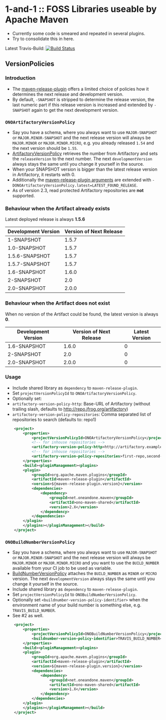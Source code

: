 # 1-and-1 :: FOSS Libraries useable by Apache Maven

* Currently some code is smeared and repeated in several plugins.
* Try to consolidate this in here.

Latest Travis-Build: [![Build Status](https://travis-ci.org/1and1/ono-maven-shared.svg?branch=master)](https://travis-ci.org/1and1/ono-maven-shared)

## VersionPolicies

### Introduction

* The [maven-release-plugin][maven-release-plugin] offers a limited choice of policies how it determines
  the next release and development version.
* By default, `-SNAPSHOT` is stripped to determine the release version, the last numeric part if this release version
  is increased and extended by `-SNAPSHOT` again to get the next development version.

### `ONOArtifactoryVersionPolicy`

* Say you have a schema, where you always want to use `MAJOR-SNAPSHOT` or `MAJOR.MINOR-SNAPSHOT` and the next release
  version will always be `MAJOR.MINOR` or `MAJOR.MINOR.MICRO`, e.g. you already released `1.54` and the next version
  should be `1.55`.
* [ArtifactoryVersionPolicy](src/main/java/net/oneandone/maven/shared/versionpolicies/ArtifactoryVersionPolicy.java)
  retrieves the number from Artifactory and sets the `releaseVersion` to the next number. The next 
  `developmentVersion` always stays the same until you change it yourself in the source. 
* When your SNAPSHOT version is bigger than the latest release version in Artifactory, it restarts with 0.
* Additionally the [maven-release-plugin arguments](http://maven.apache.org/maven-release/maven-release-plugin/prepare-mojo.html#arguments)
  are extended with `-DONOArtifactoryVersionPolicy.latest=LATEST_FOUND_RELEASE`.
* As of version 2.3, read protected Artifactory repositories are **not** supported. 

### Behaviour when the Artifact already exists

Latest deployed release is always **1.5.6**

Development Version | Version of Next Release
--------------------|-------------------
  1-SNAPSHOT        |  1.5.7
  1.0-SNAPSHOT      |  1.5.7
  1.5.6-SNAPSHOT    |  1.5.7
  1.5.7-SNAPSHOT    |  1.5.7
  1.6-SNAPSHOT      |  1.6.0
  2-SNAPSHOT        |  2.0
  2.0-SNAPSHOT      |  2.0.0

### Behaviour when the Artifact does not exist

When no version of the Artifact could be found, the latest version is always **0**.

Development Version   | Version of Next Release | Latest Version
----------------------|-------------------------|---------------
1.6-SNAPSHOT          | 1.6.0                   | 0
2-SNAPSHOT            | 2.0                     | 0
2.0-SNAPSHOT          | 2.0.0                   | 0


### Usage

* Include shared library as `dependency` to `maven-release-plugin`.
* Set `projectVersionPolicyId` to `ONOArtifactoryVersionPolicy`.
* Optionally set:
 * `artifactory-version-policy-http`: Base-URL of Artifactory (without trailing slash, defaults to http://repo.jfrog.org/artifactory) 
 * `artifactory-version-policy-repositories`: Comma separated list of repositories to search (defaults to: repo1) 


```xml
    <project>
        <properties>
            <projectVersionPolicyId>ONOArtifactoryVersionPolicy</projectVersionPolicyId>
            <!-- for inhouse repositories -->
            <artifactory-version-policy-http>http://artifactory.example.com/artifactory</artifactory-version-policy-http>
            <!-- for inhouse repositories -->
            <artifactory-version-policy-repositories>first-repo,second-repo</artifactory-version-policy-repositories>
        </properties>
        <build><pluginManagement><plugins>
        <plugin>
            <groupId>org.apache.maven.plugins</groupId>
            <artifactId>maven-release-plugin</artifactId>
            <version>${maven-release-plugin.version}</version>
            <dependencies>
                <dependency>
                    <groupId>net.oneandone.maven</groupId>
                    <artifactId>ono-maven-shared</artifactId>
                    <version>2.X</version>
                </dependency>
            </dependencies>
        </plugin>
        </plugins></pluginManagement></build>
    </project>
```

### `ONOBuildNumberVersionPolicy`

* Say you have a schema, where you always want to use `MAJOR-SNAPSHOT` or `MAJOR.MINOR-SNAPSHOT` and the next release
  version will always be `MAJOR.MINOR` or `MAJOR.MINOR.MICRO` and you want to use the `BUILD_NUMBER` available
  from your CI job to be used as variable.
* [BuildNumberVersionPolicy](src/main/java/net/oneandone/maven/shared/versionpolicies/BuildNumberVersionPolicy.java)
  attaches the `BUILD_NUMBER` as `MINOR` or `MICRO` version. The next 
  `developmentVersion` always stays the same until you change it yourself in the source. 
* Include shared library as `dependency` to `maven-release-plugin`.
* Set `projectVersionPolicyId` to `ONOBuildNumberVersionPolicy`.
* Optionally set `<buildnumber-version-policy-identifier>` when the environment name of your build number is
  something else, e.g. `TRAVIS_BUILD_NUMBER`.
* See #2 as well.


```xml
    <project>
        <properties>
            <projectVersionPolicyId>ONOBuildNumberVersionPolicy</projectVersionPolicyId>
            <buildnumber-version-policy-identifier>TRAVIS_BUILD_NUMBER<buildnumber-version-policy-identifier>
        </properties>
        <build><pluginManagement><plugins>
        <plugin>
            <groupId>org.apache.maven.plugins</groupId>
            <artifactId>maven-release-plugin</artifactId>
            <version>${maven-release-plugin.version}</version>
            <dependencies>
                <dependency>
                    <groupId>net.oneandone.maven</groupId>
                    <artifactId>ono-maven-shared</artifactId>
                    <version>1.X</version>
                </dependency>
            </dependencies>
        </plugin>
        </plugins></pluginManagement></build>
    </project>
```

[maven-release-plugin]: http://maven.apache.org/maven-release/maven-release-plugin/prepare-mojo.html#projectVersionPolicyId